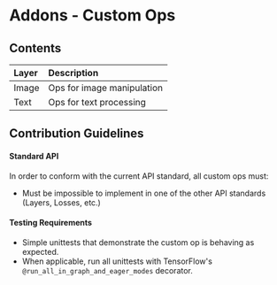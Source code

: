 # Addons - Custom Ops

## Contents
| Layer  | Description                             |
|:----------------------- |:-----------------------------|
| Image | Ops for image manipulation   |
| Text |  Ops for text processing  |



## Contribution Guidelines
#### Standard API
In order to conform with the current API standard, all custom ops
must:
 * Must be impossible to implement in one of the other API
 standards (Layers, Losses, etc.)

#### Testing Requirements
 * Simple unittests that demonstrate the custom op is behaving as
    expected.
 * When applicable, run all unittests with TensorFlow's
  `@run_all_in_graph_and_eager_modes` decorator.
